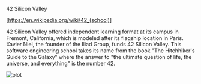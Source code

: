 42 Silicon Valley 

[https://en.wikipedia.org/wiki/42_(school)]

42 Silicon Valley offered independent learning format at its campus in Fremont, California, which is modeled after its flagship location in Paris. 
Xavier Niel, the founder of the Iliad Group, funds 42 Silicon Valley. 
This software engineering school takes its name from the book "The Hitchhiker's Guide to the Galaxy" where the answer to "the ultimate question of life, the universe, and everything" is the number 42.


![plot](https://github.com/SlipShabby/42SiliconValley/blob/master/IMG_2786.HEIC)